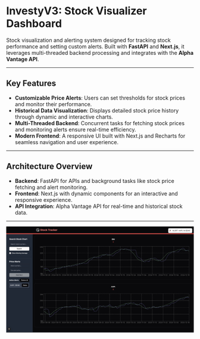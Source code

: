 # InvestyV3: Stock Visualizer Dashboard

Stock visualization and alerting system designed for tracking stock performance and setting custom alerts. Built with **FastAPI** and **Next.js**, it leverages multi-threaded backend processing and integrates with the **Alpha Vantage API**.

---

## Key Features

- **Customizable Price Alerts**: Users can set thresholds for stock prices and monitor their performance.
- **Historical Data Visualization**: Displays detailed stock price history through dynamic and interactive charts.
- **Multi-Threaded Backend**: Concurrent tasks for fetching stock prices and monitoring alerts ensure real-time efficiency.
- **Modern Frontend**: A responsive UI built with Next.js and Recharts for seamless navigation and user experience.

---

## Architecture Overview

- **Backend**: FastAPI for APIs and background tasks like stock price fetching and alert monitoring.
- **Frontend**: Next.js with dynamic components for an interactive and responsive experience.
- **API Integration**: Alpha Vantage API for real-time and historical stock data.

---

![InvestyV3 Dashboard](https://github.com/andjimenezuf/investyV3/blob/52f6479089cc93c86df83454eb615806a0e07b63/image/investyv3.jpg)

